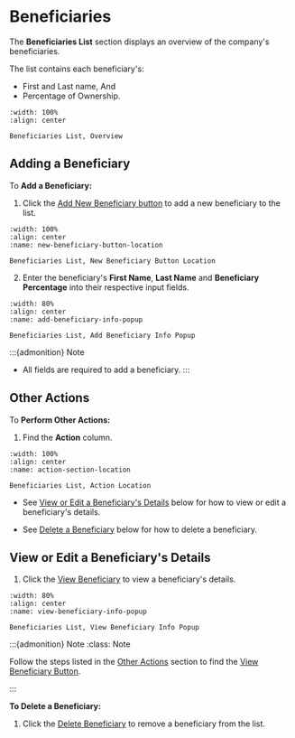 


# Beneficiaries


The **Beneficiaries List** section displays an overview of the company's beneficiaries.


The list contains each beneficiary's:

- First and Last name, And
- Percentage of Ownership.



```{lazyfigure} ../_static/solo_app/Beneficiaries/beneficiary-overview.webp
:width: 100%
:align: center

Beneficiaries List, Overview
```



## Adding a Beneficiary

To **Add a Beneficiary:**

1. Click the [Add New Beneficiary button](#new-beneficiary-button) to add a new beneficiary to the list.


```{lazyfigure} ../_static/solo_app/Beneficiaries/new-beneficiary-location.webp
:width: 100%
:align: center
:name: new-beneficiary-button-location

Beneficiaries List, New Beneficiary Button Location
```


2. Enter the beneficiary's **First Name**, **Last Name** and **Beneficiary Percentage** into their respective input fields.


```{lazyfigure} ../_static/solo_app/Beneficiaries/add-beneficiary-info.webp
:width: 80%
:align: center
:name: add-beneficiary-info-popup

Beneficiaries List, Add Beneficiary Info Popup
```

:::{admonition} Note
- All fields are required to add a beneficiary.
:::


## Other Actions


To **Perform Other Actions:** 

1. Find the **Action** column. 


```{lazyfigure} ../_static/solo_app/Beneficiaries/action-section-location.webp
:width: 100%
:align: center
:name: action-section-location

Beneficiaries List, Action Location
```

- See [View or Edit a Beneficiary's Details](#view-or-edit-a-beneficiary-s-details) below for how to view or edit a beneficiary's details.

- See [Delete a Beneficiary](#to-delete-a-beneficiary) below for how to delete a beneficiary.


## View or Edit a Beneficiary's Details

1. Click the [View Beneficiary](#view-more-icon) to view a beneficiary's details.


```{lazyfigure} ../_static/solo_app/Beneficiaries/view-edit-beneficiary-details.webp
:width: 80%
:align: center
:name: view-beneficiary-info-popup

Beneficiaries List, View Beneficiary Info Popup
```


:::{admonition} Note 
:class: Note

Follow the steps listed in the [Other Actions](other-actions) section to find the [View Beneficiary Button](#view-more-icon).

:::


**To Delete a Beneficiary:**

1. Click the [Delete Beneficiary](#delete-icon) to remove a beneficiary from the list.